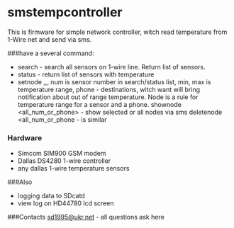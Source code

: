 # smstempcontroller
This is firmware for simple network controller, witch read temperature from 1-Wire net and send via sms.

###have a several command:
* search - search all sensors on 1-wire line. Return list of sensors.
* status - return list of sensors with temperature
* setnode <num>,<min>,<max>,<phone of nothing>  num is sensor number in search/status list, min, max is temperature range, phone - destinations, witch want will bring notification about out of range temperature. Node is a rule for temperature range for a sensor and a phone.
shownode <all_num_or_phone> - show selected or all nodes via sms
deletenode <all_num_or_phone - is similar


### Hardware
* Simcom SIM900 GSM modem
* Dallas DS4280 1-wire controller
* any dallas 1-wire temperature sensors

###Also
* logging data to SDcatd
* view log on HD44780 lcd screen

###Contacts
sd1995@ukr.net - all questions ask here
